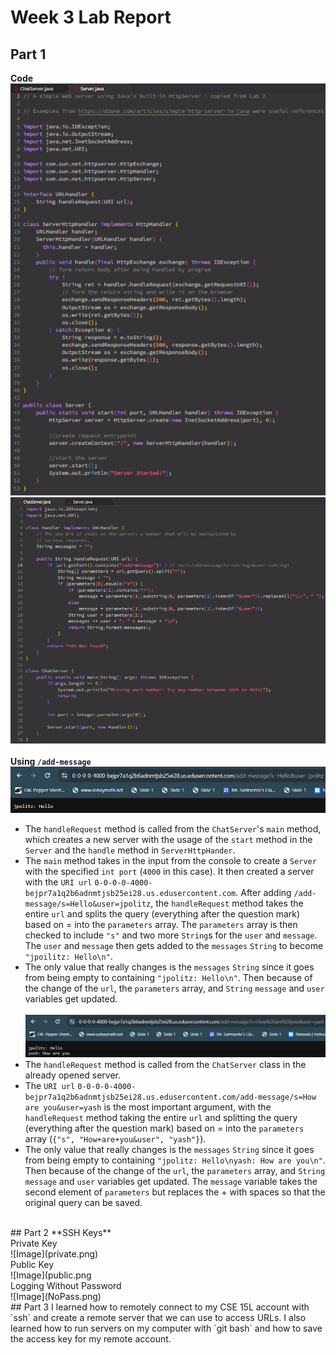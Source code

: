 # Week 3 Lab Report
## Part 1
**Code**<br>
![Server.java](Server.png)
![ChatServer.java](ChatServer.png)<br><br>
**Using `/add-message`**<br>
![Image](add1.png)
* The `handleRequest` method is called from the `ChatServer`'s `main` method, which creates a new server with the usage of the `start` method in the `Server` and the `handle` method in `ServerHttpHander`.
* The `main` method takes in the input from the console to create a `Server` with the specified `int port` (`4000` in this case). It then created a server with the `URI url` `0-0-0-0-4000-bejpr7a1q2b6adnmtjsb25ei28.us.edusercontent.com`. After adding `/add-message/s=Hello&user=jpolitz`, the `handleRequest` method takes the entire `url` and splits the query (everything after the question mark) based on = into the `parameters` array. The `parameters` array is then checked to include `"s"` and two more `String`s for the `user` and `message`. The `user` and `message` then gets added to the `messages` `String` to become `"jpoilitz: Hello\n"`.
* The only value that really changes is the `messages` `String` since it goes from being empty to containing `"jpolitz: Hello\n"`. Then because of the change of the `url`, the `parameters` array, and `String` `message` and `user` variables get updated.
<br><br>
![Image](add2.png)
* The `handleRequest` method is called from the `ChatServer` class in the already opened server.
* The `URI url` `0-0-0-0-4000-bejpr7a1q2b6adnmtjsb25ei28.us.edusercontent.com/add-message/s=How are you&user=yash` is the most important argument, with the `handleRequest` method taking the entire `url` and splitting the query (everything after the question mark) based on = into the `parameters` array (`{"s", "How+are+you&user", "yash"}`).
* The only value that really changes is the `messages` `String` since it goes from being empty to containing `"jpolitz: Hello\nyash: How are you\n"`. Then because of the change of the `url`, the `parameters` array, and `String` `message` and `user` variables get updated. The `message` variable takes the second element of `parameters` but replaces the + with spaces so that the original query can be saved.
<br>
## Part 2
**SSH Keys**<br>
Private Key<br>
![Image](private.png)
<br>Public Key<br>
![Image](public.png
<br>Logging Without Password<br>
![Image](NoPass.png)
<br>
## Part 3
I learned how to remotely connect to my CSE 15L account with `ssh` and create a remote server that we can use to access URLs. I also learned how to run servers on my computer with `git bash` and how to save the access key for my remote account.
